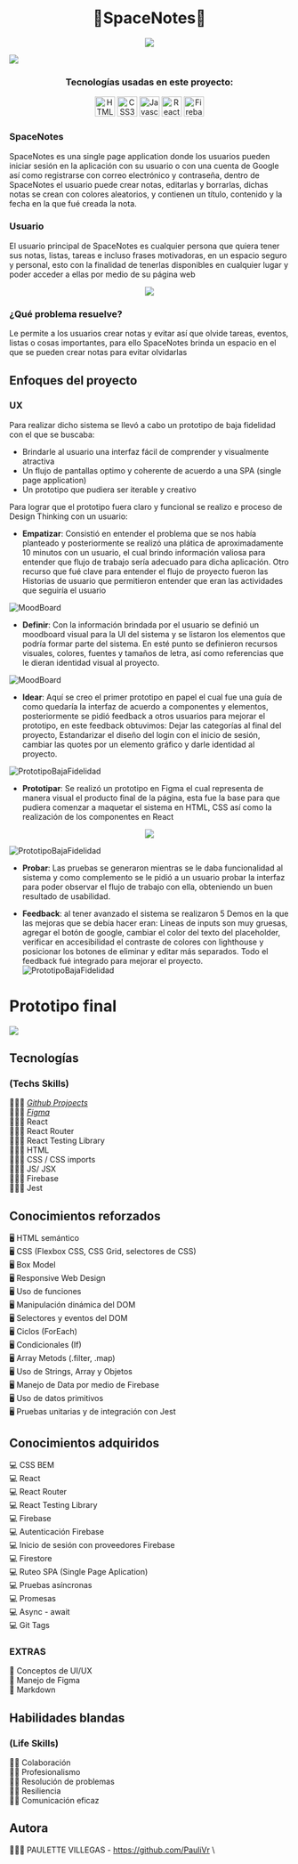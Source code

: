 <h1 align='center'> 🌠SpaceNotes🌠 </h1>

<p align="center">
<img src="https://img.shields.io/badge/SpaceNotes-Paulette_Villegas-purple?style=for-the-badge"/> 
</p>

![](/public/assets/login.svg)

<h3 align='center'> Tecnologías usadas en este proyecto: </h3>
<p align='center'><a href="https://developer.mozilla.org/en-US/docs/Glossary/HTML5" target="_blank" rel="noreferrer"><img src="https://raw.githubusercontent.com/danielcranney/readme-generator/main/public/icons/skills/html5-colored.svg" width="36" height="36" alt="HTML5" /></a>
  <a href="https://www.w3.org/TR/CSS/#css" target="_blank" rel="noreferrer"><img src="https://raw.githubusercontent.com/danielcranney/readme-generator/main/public/icons/skills/css3-colored.svg" width="36" height="36" alt="CSS3" /></a>
  <a href="https://developer.mozilla.org/en-US/docs/Web/JavaScript" target="_blank" rel="noreferrer"><img src="https://raw.githubusercontent.com/danielcranney/readme-generator/main/public/icons/skills/javascript-colored.svg" width="36" height="36" alt="Javascript" /></a>
  <a href="https://reactjs.org/" target="_blank" rel="noreferrer"><img src="https://raw.githubusercontent.com/danielcranney/readme-generator/main/public/icons/skills/react-colored.svg" width="36" height="36" alt="React" /></a>
<a href="https://firebase.google.com/" target="_blank" rel="noreferrer"><img src="https://raw.githubusercontent.com/danielcranney/readme-generator/main/public/icons/skills/firebase-colored.svg" width="36" height="36" alt="Firebase" /></a></p>

### SpaceNotes

<p> SpaceNotes es una single page application donde los usuarios pueden iniciar sesión en la aplicación con su usuario o con una cuenta de Google así como registrarse con correo electrónico y contraseña, dentro de SpaceNotes el usuario puede crear notas, editarlas y borrarlas, dichas notas se crean con colores aleatorios, y contienen un título, contenido y la fecha en la que fué creada la nota. </p>

### Usuario

<p>El usuario principal de SpaceNotes es cualquier persona que quiera tener sus notas, listas, tareas e incluso frases motivadoras, en un espacio seguro y personal, esto con la finalidad de tenerlas disponibles en cualquier lugar y poder acceder a ellas por medio de su página web </p>

<p align="center">
 <a href="https://space-notes-paulivrr.netlify.app/login" target="_blank">
  <img src="https://img.shields.io/badge/Ir_A_SpaceNotes-pink?style=for-the-badge">
</a> 
</p>

### ¿Qué problema resuelve?

<p>Le permite a los usuarios crear notas y evitar así que olvide tareas, eventos, listas o cosas importantes, para ello SpaceNotes brinda un espacio en el que se pueden crear notas para evitar olvidarlas </p>

## Enfoques del proyecto

### UX

Para realizar dicho sistema se llevó a cabo un prototipo de baja fidelidad con el que se buscaba:

- Brindarle al usuario una interfaz fácil de comprender y visualmente atractiva
- Un flujo de pantallas optimo y coherente de acuerdo a una SPA (single page application)
- Un prototipo que pudiera ser iterable y creativo

Para lograr que el prototipo fuera claro y funcional se realizo e proceso de Design Thinking con un usuario:

- **Empatizar**: Consistió en entender el problema que se nos había planteado y posteriormente se realizó una plática de aproximadamente 10 minutos con un usuario, el cual brindo información valiosa para entender que flujo de trabajo sería adecuado para dicha aplicación. Otro recurso que fué clave para entender el flujo de proyecto fueron las Historias de usuario que permitieron entender que eran las actividades que seguiría el usuario

![MoodBoard](/public/assets/HU.svg)

- **Definir**: Con la información brindada por el usuario se definió un moodboard visual para la UI del sistema y se listaron los elementos que podría formar parte del sistema. En esté punto se definieron recursos visuales, colores, fuentes y tamaños de letra, así como referencias que le dieran identidad visual al proyecto.

![MoodBoard](/public/assets/Moodboard.svg)

- **Idear**: Aquí se creo el primer prototipo en papel el cual fue una guía de como quedaría la interfaz de acuerdo a componentes y elementos, posteriormente se pidió feedback a otros usuarios para mejorar el prototipo, en este feedback obtuvimos: Dejar las categorías al final del proyecto, Estandarizar el diseño del login con el inicio de sesión, cambiar las quotes por un elemento gráfico y darle identidad al proyecto.

![PrototipoBajaFidelidad](/public/assets/Prototipo.svg)

- **Prototipar**: Se realizó un prototipo en Figma el cual representa de manera visual el producto final de la página, esta fue la base para que pudiera comenzar a maquetar el sistema en HTML, CSS así como la realización de los componentes en React

<p align="center">
 <a href="https://www.figma.com/file/NqfXvHzb09pD4sxaCdKfmb/SpaceNotes?node-id=116%3A106" target="_blank">
  <img src="https://img.shields.io/badge/Ir_A_Prototipo_En_Figma-purple?style=for-the-badge">
</a> 
</p>

![PrototipoBajaFidelidad](/public/assets/register.svg)

- **Probar**: Las pruebas se generaron mientras se le daba funcionalidad al sistema y como complemento se le pidió a un usuario probar la interfaz para poder observar el flujo de trabajo con ella, obteniendo un buen resultado de usabilidad.

- **Feedback**: al tener avanzado el sistema se realizaron 5 Demos en la que las mejoras que se debía hacer eran: Líneas de inputs son muy gruesas, agregar el botón de google, cambiar el color del texto del placeholder, verificar en accesibilidad el contraste de colores con lighthouse y posicionar los botones de eliminar y editar más separados. Todo el feedback fué integrado para mejorar el proyecto. ![PrototipoBajaFidelidad](/public/assets/nota.svg)

# Prototipo final

![](/public/spacenotes.gif.gif)

## Tecnologías

### (Techs Skills)

👩🏻‍💻 [_Github Projoects_](https://github.com/PauliVr/LabNotes/projects/1)\
👩🏻‍💻 [_Figma_](https://www.figma.com/file/NqfXvHzb09pD4sxaCdKfmb/SpaceNotes?node-id=116%3A106)\
👩🏻‍💻 React\
👩🏻‍💻 React Router\
👩🏻‍💻 React Testing Library\
👩🏻‍💻 HTML\
👩🏻‍💻 CSS / CSS imports \
👩🏻‍💻 JS/ JSX\
👩🏻‍💻 Firebase\
👩🏻‍💻 Jest

## Conocimientos reforzados

🖥 HTML semántico \
🖥 CSS (Flexbox CSS, CSS Grid, selectores de CSS)\
🖥 Box Model\
🖥 Responsive Web Design\
🖥 Uso de funciones\
🖥 Manipulación dinámica del DOM \
🖥 Selectores y eventos del DOM\
🖥 Ciclos (ForEach)\
🖥 Condicionales (If)\
🖥 Array Metods (.filter, .map)\
🖥 Uso de Strings, Array y Objetos\
🖥 Manejo de Data por medio de Firebase\
🖥 Uso de datos primitivos\
🖥 Pruebas unitarias y de integración con Jest

## Conocimientos adquiridos

💻 CSS BEM \
💻 React \
💻 React Router \
💻 React Testing Library \
💻 Firebase \
💻 Autenticación Firebase \
💻 Inicio de sesión con proveedores Firebase\
💻 Firestore \
💻 Ruteo SPA (Single Page Aplication) \
💻 Pruebas asíncronas \
💻 Promesas \
💻 Async - await \
💻 Git Tags

### EXTRAS

🎨 Conceptos de UI/UX\
🎨 Manejo de Figma\
🎨 Markdown

## Habilidades blandas

### (Life Skills)

💪🏻 Colaboración\
💪🏻 Profesionalismo\
💪🏻 Resolución de problemas\
💪🏻 Resiliencia\
💪🏻 Comunicación eficaz

## Autora

👩🏼‍💻 PAULETTE VILLEGAS - https://github.com/PauliVr \
